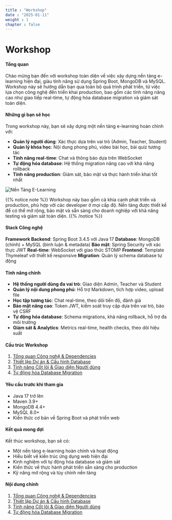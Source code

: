 ```yaml
---
title : "Workshop"
date : "2025-01-11"
weight : 1 
chapter : false
---
```


# Workshop

#### Tổng quan
Chào mừng bạn đến với workshop toàn diện về việc xây dựng nền tảng e-learning hiện đại, giàu tính năng sử dụng Spring Boot, MongoDB và MySQL. Workshop này sẽ hướng dẫn bạn qua toàn bộ quá trình phát triển, từ việc lựa chọn công nghệ đến triển khai production, bao gồm các tính năng nâng cao như giao tiếp real-time, tự động hóa database migration và giám sát toàn diện.

#### Những gì bạn sẽ học
Trong workshop này, bạn sẽ xây dựng một nền tảng e-learning hoàn chỉnh với:
- **Quản lý người dùng**: Xác thực dựa trên vai trò (Admin, Teacher, Student)
- **Quản lý khóa học**: Nội dung phong phú, video bài học, bài quiz tương tác
- **Tính năng real-time**: Chat và thông báo dựa trên WebSocket
- **Tự động hóa database**: Hệ thống migration nâng cao với khả năng rollback
- **Tính năng production**: Giám sát, bảo mật và thực hành triển khai tốt nhất

![Nền Tảng E-Learning](/images/1/0001.png?featherlight=false&width=90pc)

{{% notice note %}}
Workshop này bao gồm cả khía cạnh phát triển và production, phù hợp với các developer ở mọi cấp độ. Nền tảng được thiết kế để có thể mở rộng, bảo mật và sẵn sàng cho doanh nghiệp với khả năng testing và giám sát toàn diện.
{{% /notice %}}

#### Stack Công nghệ
**Framework Backend**: Spring Boot 3.4.5 với Java 17
**Database**: MongoDB (chính) + MySQL (bình luận & metadata)
**Bảo mật**: Spring Security với xác thực JWT
**Real-time**: WebSocket với giao thức STOMP
**Frontend**: Template Thymeleaf với thiết kế responsive
**Migration**: Quản lý schema database tự động

#### Tính năng chính
- **Hệ thống người dùng đa vai trò**: Giao diện Admin, Teacher và Student
- **Quản lý nội dung phong phú**: Hỗ trợ Markdown, tích hợp video, upload file
- **Học tập tương tác**: Chat real-time, theo dõi tiến độ, đánh giá
- **Bảo mật nâng cao**: Token JWT, kiểm soát truy cập dựa trên vai trò, bảo vệ CSRF
- **Tự động hóa database**: Schema migrations, khả năng rollback, hỗ trợ đa môi trường
- **Giám sát & Analytics**: Metrics real-time, health checks, theo dõi hiệu suất

#### Cấu trúc Workshop

1. [Tổng quan Công nghệ & Dependencies](1-technology-overview/)
2. [Thiết lập Dự án & Cấu hình Database](2-project-setup/)
3. [Tính năng Cốt lõi & Giao diện Người dùng](3-core-features/)
4. [Tự động hóa Database Migration](4-database-migration/)

#### Yêu cầu trước khi tham gia
- Java 17 trở lên
- Maven 3.9+
- MongoDB 4.4+
- MySQL 8.0+
- Kiến thức cơ bản về Spring Boot và phát triển web

#### Kết quả mong đợi
Kết thúc workshop, bạn sẽ có:
- Một nền tảng e-learning hoàn chỉnh và hoạt động
- Hiểu biết về kiến trúc ứng dụng web hiện đại
- Kinh nghiệm với tự động hóa database và giám sát
- Kiến thức về thực hành phát triển sẵn sàng cho production
- Kỹ năng mở rộng và tùy chỉnh nền tảng

#### Nội dung chính

1. [Tổng quan Công nghệ & Dependencies](1-technology-overview/)
2. [Thiết lập Dự án & Cấu hình Database](2-project-setup/)
3. [Tính năng Cốt lõi & Giao diện Người dùng](3-core-features/)
4. [Tự động hóa Database Migration](4-database-migration/)
